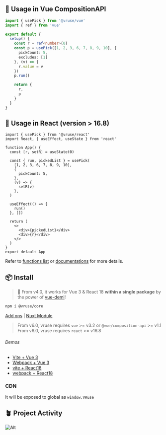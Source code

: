 ## 🦄 Usage in Vue CompositionAPI

```ts
import { usePick } from '@vruse/vue'
import { ref } from 'vue'

export default {
  setup() {
    const r = ref<number>(0)
    const p = usePick([1, 2, 3, 6, 7, 8, 9, 10], {
      pickCount: 5,
      excludes: [1]
    }, (v) => {
      r.value = v
    })
    p.run()

    return {
      r,
      p
    }
  }
}
```

## 🦄 Usage in React (version > 16.8)

```tsx
import { usePick } from '@vruse/react'
import React, { useEffect, useState } from 'react'

function App() {
  const [r, setR] = useState(0)

  const { run, pickedList } = usePick(
    [1, 2, 3, 6, 7, 8, 9, 10],
    {
      pickCount: 5,
    },
    (v) => {
      setR(v)
    },
  )

  useEffect(() => {
    run()
  }, [])

  return (
    <>
      <div>{pickedList}</div>
      <div>{r}</div>
    </>
  )
}
export default App
```

Refer to [functions list](https://vueuse.org/functions) or [documentations](https://vueuse.org/) for more details.

## 📦 Install

> 🎩 From v4.0, it works for Vue 3 & React 18 **within a single package** by the power of [vue-demi](https://github.com/vueuse/vue-demi)!

```bash
npm i @vruse/core
```

[Add ons](https://vueuse.org/add-ons.html) | [Nuxt Module](https://vueuse.org/guide/index.html#nuxt)

> From v6.0, vruse requires `vue` >= v3.2 or `@vue/composition-api` >= v1.1 <br/> From v6.0, vruse requires `react` >= v16.8

###### Demos

- [Vite + Vue 3](https://github.com/vueuse/vueuse-vite-starter)
- [Webpack + Vue 3](https://github.com/vueuse/vueuse-vue3-example)
- [vite + React18](https://github.com/antfu/vitesse-nuxt-bridge)
- [webpack + React18](https://github.com/antfu/vitesse-nuxt-bridge)

### CDN

It will be exposed to global as `window.VRuse`

## 🪴 Project Activity

![Alt](https://repobeats.axiom.co/api/embed/5e5d5e4eb735ba967883654fe8ef48d8eaa8958c.svg "Repobeats analytics image")
